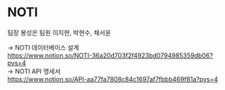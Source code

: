 # NOTI

팀장 봉성은
팀원 이지현, 박현수, 채서윤

-> NOTI 데이터베이스 설계  <br/>
 https://www.notion.so/NOTI-36a20d703f2f4923bd0794985359db06?pvs=4  <br/>
-> NOTI API 명세서  <br/>
 https://www.notion.so/API-aa77fa7808c84c1697af7fbbb469f81a?pvs=4  <br/>
